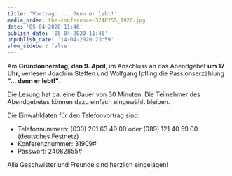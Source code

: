 ```yaml
---
title: 'Vortrag: ... Denn er lebt!'
media_order: the-conference-3248255_1920.jpg
date: '05-04-2020 11:46'
publish_date: '05-04-2020 11:46'
unpublish_date: '14-04-2020 23:59'
show_sidebar: false
---
```


Am **Gründonnerstag, den 9. April**, im Anschluss an das Abendgebet **um 17 Uhr**, verlesen Joachim Steffen und Wolfgang Ipfling die Passionserzählung **"... denn er lebt!"**.

Die Lesung hat ca. eine Dauer von 30 Minuten. Die Teilnehmer des Abendgebetes können dazu einfach eingewählt bleiben.

Die Einwahldaten für den Telefonvortrag sind:
* Telefonnummern: (030) 201 63 49 00 oder (089) 121 40 59 00 (deutsches Festnetz)
* Konferenznummer: 31909#
* Passwort: 24082855#

Alle Geschwister und Freunde sind herzlich eingelagen!